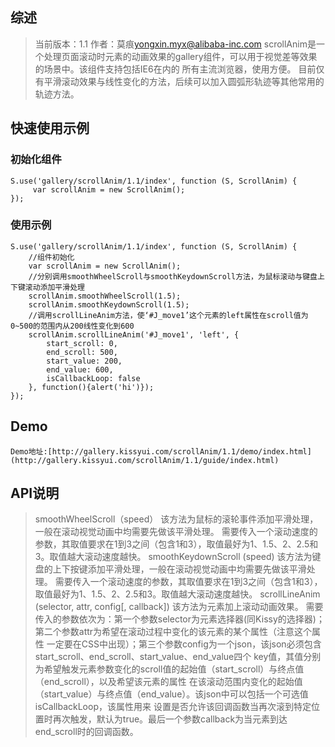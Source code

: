 ## 综述

>当前版本：1.1
>作者：莫痕<yongxin.myx@alibaba-inc.com>
>scrollAnim是一个处理页面滚动时元素的动画效果的gallery组件，可以用于视觉差等效果的场景中。该组件支持包括IE6在内的
所有主流浏览器，使用方便。
>目前仅有平滑滚动效果与线性变化的方法，后续可以加入圆弧形轨迹等其他常用的轨迹方法。

## 快速使用示例
### 初始化组件

    S.use('gallery/scrollAnim/1.1/index', function (S, ScrollAnim) {
         var scrollAnim = new ScrollAnim();
    });

### 使用示例
    S.use('gallery/scrollAnim/1.1/index', function (S, ScrollAnim) {
        //组件初始化
        var scrollAnim = new ScrollAnim();
        //分别调用smoothWheelScroll与smoothKeydownScroll方法，为鼠标滚动与键盘上下键滚动添加平滑处理
        scrollAnim.smoothWheelScroll(1.5);
        scrollAnim.smoothKeydownScroll(1.5);
        //调用scrollLineAnim方法，使‘#J_move1’这个元素的left属性在scroll值为0~500的范围内从200线性变化到600
        scrollAnim.scrollLineAnim('#J_move1', 'left', {
            start_scroll: 0,
            end_scroll: 500,
            start_value: 200,
            end_value: 600,
            isCallbackLoop: false
        }, function(){alert('hi')});
    });

## Demo
    Demo地址:[http://gallery.kissyui.com/scrollAnim/1.1/demo/index.html](http://gallery.kissyui.com/scrollAnim/1.1/guide/index.html)


## API说明

>smoothWheelScroll（speed）
>该方法为鼠标的滚轮事件添加平滑处理，一般在滚动视觉动画中均需要先做该平滑处理。
需要传入一个滚动速度的参数，其取值要求在1到3之间（包含1和3），取值最好为1、1.5、2、2.5和3。取值越大滚动速度越快。
>smoothKeydownScroll (speed)
>该方法为键盘的上下按键添加平滑处理，一般在滚动视觉动画中均需要先做该平滑处理。
需要传入一个滚动速度的参数，其取值要求在1到3之间（包含1和3），取值最好为1、1.5、2、2.5和3。取值越大滚动速度越快。
>scrollLineAnim (selector, attr, config[, callback])
>该方法为元素加上滚动动画效果。
>需要传入的参数依次为：第一个参数selector为元素选择器(同Kissy的选择器)；第二个参数attr为希望在滚动过程中变化的该元素的某个属性（注意这个属性
一定要在CSS中出现）；第三个参数config为一个json，该json必须包含start_scroll、end_scroll、start_value、end_value四个
key值，其值分别为希望触发元素参数变化的scroll值的起始值（start_scroll）与终点值（end_scroll），以及希望该元素的属性
在该滚动范围内变化的起始值（start_value）与终点值（end_value）。该json中可以包括一个可选值isCallbackLoop，该属性用来
设置是否允许该回调函数当再次滚到特定位置时再次触发，默认为true。最后一个参数callback为当元素到达end_scroll时的回调函数。
